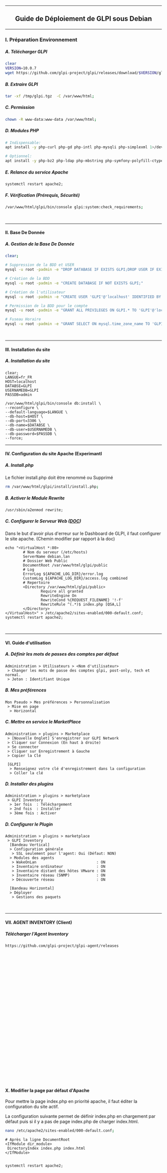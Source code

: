 --------------------------------------------------------------------------------------------------------------------------------------------
## <p align='center'> Guide de Déploiement de GLPI sous Debian </p>

--------------------------------------------------------------------------------------------------------------------------------------------
### I. Préparation Environnement
##### A. Télécharger GLPI
```bash
clear
VERSION=10.0.7
wget https://github.com/glpi-project/glpi/releases/download/$VERSION/glpi-$VERSION.tgz -O /tmp/glpi.tgz 2>/dev/null;
```

##### B. Extraire GLPI
```bash
tar -xf /tmp/glpi.tgz  -C /var/www/html;
```

##### C. Permission
```bash
chown -R www-data:www-data /var/www/html;
```

##### D. Modules PHP
```bash
# Indispensable:
apt install -y php-curl php-gd php-intl php-mysqli php-simplexml 1>/dev/null;

# Optionnel:
apt install -y php-bz2 php-ldap php-mbstring php-symfony-polyfill-ctype php-zip 1>/dev/null;
```

##### E. Relance du service Apache
```
systemctl restart apache2;
```

##### F. Vérification (Prérequis, Sécurité)
```bash
/var/www/html/glpi/bin/console glpi:system:check_requirements;
```
<br />

--------------------------------------------------------------------------------------------------------------------------------------------
#### II. Base De Donnée
##### A. Gestion de la Base De Donnée
```bash
clear;

# Suppression de la BDD et USER
mysql -u root -padmin -e "DROP DATABASE IF EXISTS GLPI;DROP USER IF EXISTS 'GLPI'@'localhost';"

# Création de la BDD
mysql -u root -padmin -e "CREATE DATABASE IF NOT EXISTS GLPI;"

# Création de l'utilisateur
mysql -u root -padmin -e "CREATE USER 'GLPI'@'localhost' IDENTIFIED BY 'admin';"

# Permission de la BDD pour le compte
mysql -u root -padmin -e "GRANT ALL PRIVILEGES ON GLPI.* TO 'GLPI'@'localhost';"

# Fuseau Horaire
mysql -u root -padmin -e "GRANT SELECT ON mysql.time_zone_name TO 'GLPI'@'localhost';"
```

<br />

--------------------------------------------------------------------------------------------------------------------------------------------
#### III. Installation du site
##### A. Installation du site
```
clear;
LANGUE=fr_FR
HOST=localhost
DATABSE=GLPI
USERNAMEDB=GLPI
PASSDB=admin

/var/www/html/glpi/bin/console db:install \
--reconfigure \
--default-language=$LANGUE \
--db-host=$HOST \
--db-port=3306 \
--db-name=$DATABSE \
--db-user=$USERNAMEDB \
--db-password=$PASSDB \
--force;
```

--------------------------------------------------------------------------------------------------------------------------------------------
#### IV. Configuration du site Apache (Experimantl
##### A. Install.php
Le fichier install.php doit être renommé ou Supprimé
```bash
rm /var/www/html/glpi/install/install.php;
```

##### B. Activer le Module Rewrite
```
/usr/sbin/a2enmod rewrite;
```

##### C. Configurer le Serveur Web ([DOC](https://glpi-install.readthedocs.io/fr/latest/prerequisites.html#webserver-configuration))
Dans le but d'avoir plus d'erreur sur le Dashboard de GLPI, il faut configurer le site apache. (Chemin modifier par rapport à la doc)
```
echo "<VirtualHost *:80>
        # Nom du serveur (/etc/hosts)
        ServerName debian.lan
        # Dossier Web Public
        DocumentRoot /var/www/html/glpi/public
        # Log
        ErrorLog ${APACHE_LOG_DIR}/error.log
        CustomLog ${APACHE_LOG_DIR}/access.log combined
        # Repertoire
        <Directory /var/www/html/glpi/public>
                Require all granted
                RewriteEngine On
                RewriteCond %{REQUEST_FILENAME} '!-f'
                RewriteRule ^(.*)$ index.php [QSA,L]
        </Directory>
</VirtualHost>" > /etc/apache2/sites-enabled/000-default.conf; systemctl restart apache2;
```
<br />


--------------------------------------------------------------------------------------------------------------------------------------------
#### VI. Guide d'utilisation
##### A. Définir les mots de passes des comptes par défaut
```
Administration > Utilisateurs > <Nom d'utilisateur>
 > Changer les mots de passe des comptes glpi, post-only, tech et normal.
 > Jeton : Identifiant Unique
```
##### B. Mes préférences
```
Mon Pseudo > Mes préférences > Personnalisation
 > Mise en page	
  > Horizontal
```

 
 
##### C. Mettre en service le MarketPlace
```
Administration > plugins > Marketplace
 > [Nouvelle Onglet] S'enregistrer sur GLPI Network
 > Cliquer sur Connexion (En haut à droite)
 > Se connecter
 > Cliquer sur Enregistrement à Gauche
 > Copier la Clé
 
 [GLPI]
  > Renseignez votre clé d'enregistrement dans la configuration
  > Coller la clé
```

##### D. Installer des plugins
```
Administration > plugins > marketplace
 > GLPI Inventory
  > 1er fois  : Téléchargement
  > 2nd fois  : Installer
  > 3ème fois : Activer
```


##### D. Configurer le Plugin
```
Administration > plugins > marketplace
 > GLPI Inventory
  [Bandeau Vertical]
  > Configuration générale
   > SSL seulement pour l'agent: Oui (Défaut: NON)
  > Modules des agents
   > WakeOnLan                           : ON
   > Inventaire ordinateur               : ON
   > Inventaire distant des hôtes VMware : ON
   > Inventaire réseau (SNMP)            : ON
   > Découverte réseau                   : ON
   
  [Bandeau Horizontal]
  > Déployer
   > Gestions des paquets
```
<br />

--------------------------------------------------------------------------------------------------------------------------------------------
#### VII. AGENT INVENTORY (Client)
##### Télécharger l'Agent Inventory
```bash
https://github.com/glpi-project/glpi-agent/releases
```


<br /><br /><br /><br /><br /><br /><br /><br /><br /><br /><br /><br /><br /><br /><br /><br />
--------------------------------------------------------------------------------------------------------------------------------------------
#### X. Modifier la page par défaut d'Apache
Pour mettre la page index.php en priorité  apache, il faut éditer la configuration du site actif.

La configuration suivante permet de définir index.php en chargement par défaut puis si il y a pas de page index.php de charger index.html.
```bash
nano /etc/apache2/sites-enabled/000-default.conf;
```
```
# Après la ligne DocumentRoot
<IfModule dir_module>
 DirectoryIndex index.php index.html
</IfModule>
```
```

systemctl restart apache2;
```
